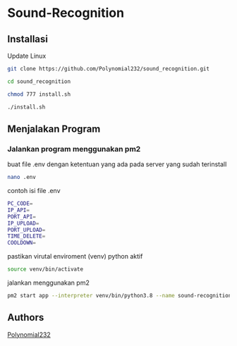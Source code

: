 # Sound-Recognition

## Installasi

Update Linux
```bash
git clone https://github.com/Polynomial232/sound_recognition.git
```
```bash
cd sound_recognition
```
```bash
chmod 777 install.sh
```
```bash
./install.sh
```

## Menjalakan Program

### Jalankan program menggunakan pm2

buat file .env dengan ketentuan yang ada pada server yang sudah terinstall
```bash
nano .env
```

contoh isi file .env
```bash
PC_CODE=
IP_API=
PORT_API=
IP_UPLOAD=
PORT_UPLOAD=
TIME_DELETE=
COOLDOWN=
```

pastikan virutal enviroment (venv) python aktif
```bash
source venv/bin/activate
```

jalankan menggunakan pm2
```bash
pm2 start app --interpreter venv/bin/python3.8 --name sound-recognition
```

## Authors


[Polynomial232](https://github.com/Polynomial232)

